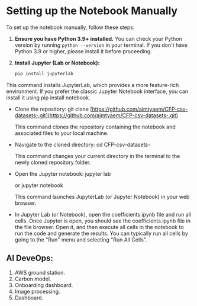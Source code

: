 # Setting up the Notebook Manually

To set up the notebook manually, follow these steps:

1. **Ensure you have Python 3.9+ installed.**  You can check your Python version by running `python --version` in your terminal.  If you don't have Python 3.9 or higher, please install it before proceeding.

2. **Install Jupyter (Lab or Notebook):**
   ```bash
   pip install jupyterlab

This command installs JupyterLab, which provides a more feature-rich environment. If you prefer the classic Jupyter Notebook interface, you can install it using pip install notebook.
 * Clone the repository:
   git clone [https://github.com/aimtyaem/CFP-csv-datasets-.git](https://github.com/aimtyaem/CFP-csv-datasets-.git)

   This command clones the repository containing the notebook and associated files to your local machine.
 * Navigate to the cloned directory:
   cd CFP-csv-datasets-

   This command changes your current directory in the terminal to the newly cloned repository folder.
 * Open the Jupyter notebook:
   jupyter lab

   or
   jupyter notebook

   This command launches JupyterLab (or Jupyter Notebook) in your web browser.
 * In Jupyter Lab (or Notebook), open the coefficients.ipynb file and run all cells.  Once Jupyter is open, you should see the coefficients.ipynb file in the file browser. Open it, and then execute all cells in the notebook to run the code and generate the results.  You can typically run all cells by going to the "Run" menu and selecting "Run All Cells".

## AI DeveOps:
1. AWS ground station.
2. Carbon model. 
3. Onboarding dashboard. 
4. Image processing. 
5. Dashboard. 
